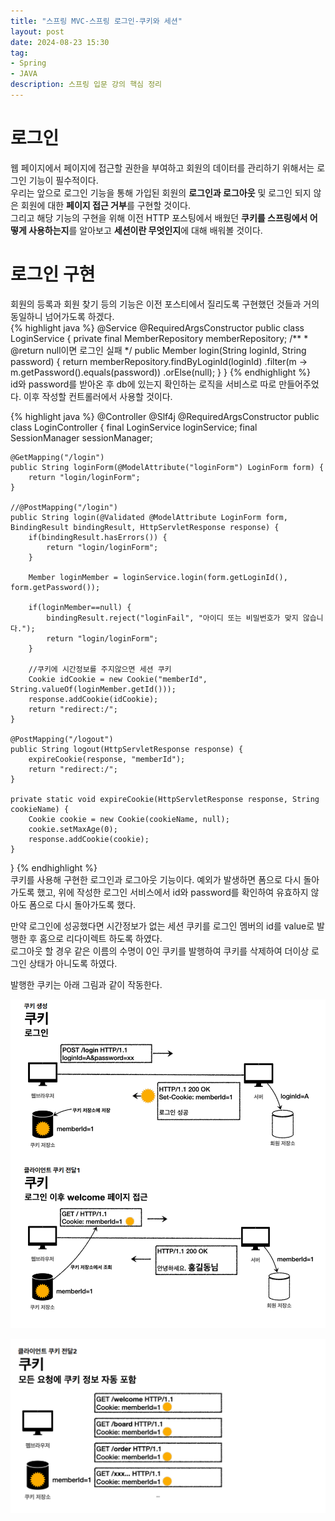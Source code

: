 ```yaml
---
title: "스프링 MVC-스프링 로그인-쿠키와 세션"
layout: post
date: 2024-08-23 15:30
tag:
- Spring
- JAVA
description: 스프링 입문 강의 핵심 정리
---  
```


# 로그인  
웹 페이지에서 페이지에 접근할 권한을 부여하고 회원의 데이터를 관리하기 위해서는 로그인 기능이 필수적이다.  
우리는 앞으로 로그인 기능을 통해 가입된 회원의 **로그인과 로그아웃** 및 로그인 되지 않은 회원에 대한 **페이지 접근 거부**를 구현할 것이다.  
그리고 해당 기능의 구현을 위해 이전 HTTP 포스팅에서 배웠던 **쿠키를 스프링에서 어떻게 사용하는지**를 알아보고 **세션이란 무엇인지**에 대해 배워볼 것이다.  

# 로그인 구현  
회원의 등록과 회원 찾기 등의 기능은 이전 포스티에서 질리도록 구현했던 것들과 거의 동일하니 넘어가도록 하겠다.  
{% highlight java %}
@Service
@RequiredArgsConstructor
public class LoginService {
    private final MemberRepository memberRepository;
    /**
    * @return null이면 로그인 실패
        */
    public Member login(String loginId, String password) {
    return memberRepository.findByLoginId(loginId)
    .filter(m -> m.getPassword().equals(password))
    .orElse(null);
    }
}
{% endhighlight %}  
id와 password를 받아온 후 db에 있는지 확인하는 로직을 서비스로 따로 만들어주었다. 이후 작성할 컨트롤러에서 사용할 것이다.  

{% highlight java %}
@Controller
@Slf4j
@RequiredArgsConstructor
public class LoginController {
    final LoginService loginService;
    final SessionManager sessionManager;

    @GetMapping("/login")
    public String loginForm(@ModelAttribute("loginForm") LoginForm form) {
        return "login/loginForm";
    }

    //@PostMapping("/login")
    public String login(@Validated @ModelAttribute LoginForm form, BindingResult bindingResult, HttpServletResponse response) {
        if(bindingResult.hasErrors()) {
            return "login/loginForm";
        }

        Member loginMember = loginService.login(form.getLoginId(), form.getPassword());

        if(loginMember==null) {
            bindingResult.reject("loginFail", "아이디 또는 비밀번호가 맞지 않습니다.");
            return "login/loginForm";
        }
        
        //쿠키에 시간정보를 주지않으면 세션 쿠키
        Cookie idCookie = new Cookie("memberId", String.valueOf(loginMember.getId()));
        response.addCookie(idCookie);
        return "redirect:/";
    }

    @PostMapping("/logout")
    public String logout(HttpServletResponse response) {
        expireCookie(response, "memberId");
        return "redirect:/";
    }  

    private static void expireCookie(HttpServletResponse response, String cookieName) {
        Cookie cookie = new Cookie(cookieName, null);
        cookie.setMaxAge(0);
        response.addCookie(cookie);
    }
}
{% endhighlight %}  
쿠키를 사용해 구현한 로그인과 로그아웃 기능이다. 예외가 발생하면 폼으로 다시 돌아가도록 했고, 위에 작성한 로그인 서비스에서 id와 password를 확인하여 유효하지 않아도 폼으로 다시 돌아가도록 했다.  

만약 로그인에 성공했다면 시간정보가 없는 세션 쿠키를 로그인 멤버의 id를 value로 발행한 후 홈으로 리다이렉트 하도록 하였다.  
로그아웃 할 경우 같은 이름의 수명이 0인 쿠키를 발행하여 쿠키를 삭제하여 더이상 로그인 상태가 아니도록 하였다.  

발행한 쿠키는 아래 그림과 같이 작동한다.  

![쿠키 1](/assets/img/쿠키%201.png)  

![쿠키 2](/assets/img/쿠키%202.png)  


